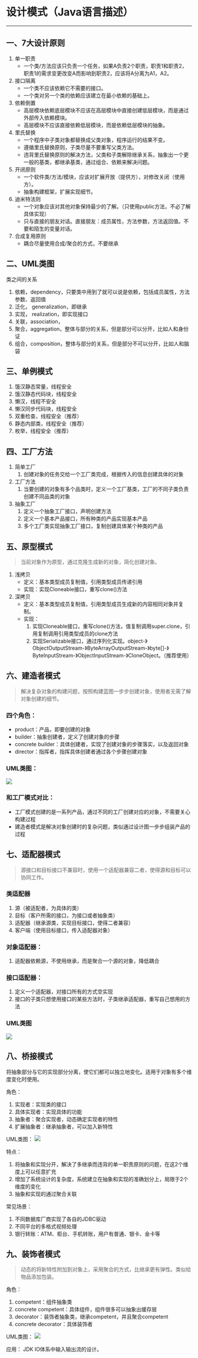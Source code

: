 # 设计模式（Java语言描述）
---

## 一、7大设计原则

1. 单一职责
    - 一个类/方法应该只负责一个任务，如果A负责2个职责，职责1和职责2，职责1的需求变更改变A而影响到职责2，应该将A分离为A1，A2。
2. 接口隔离
    - 一个类不应该依赖它不需要的接口。
    - 一个类对另一个类的依赖应该建立在最小依赖的基础上。
3. 依赖倒置
    - 高层模块依赖底层模块不应该在高层模块中直接创建低层模块，而是通过外部传入依赖模块。
    - 高层模块不应该直接依赖低层模块，而是依赖低层模块的抽象。
4. 里氏替换
    - 一个程序中子类对象都替换成父类对象，程序运行的结果不变。
    - 遵循里氏替换原则，子类尽量不要重写父类方法。
    - 违背里氏替换原则的解决方法，父类和子类解除继承关系，抽象出一个更一般的基类，都继承基类，通过组合、依赖来解决问题。
5. 开闭原则
    - 一个软件类/方法/模块，应该对扩展开放（提供方），对修改关闭（使用方）。
    - 抽象构建框架，扩展实现细节。
6. 迪米特法则
    - 一个对象应该对其他对象保持最少的了解。（只使用public方法，不必了解具体实现）
    - 只与直接的朋友对话。直接朋友：成员属性，方法参数，方法返回值。不要和陌生的变量对话。
7. 合成复用原则
    - 耦合尽量使用合成/聚合的方式，不要继承
    
## 二、UML类图
类之间的关系
1. 依赖，dependency，只要类中用到了就可以说是依赖，包括成员属性，方法参数、返回值
2. 泛化， generalization，即继承
3. 实现， realization，即实现接口
4. 关联，association，
5. 聚合，aggregation，整体与部分的关系，但是部分可以分开，比如人和身份证
6. 组合，composition，整体与部分的关系，但是部分不可以分开，比如人和脑袋
    
## 三、单例模式
1. 饿汉静态常量，线程安全
2. 饿汉静态代码块，线程安全
3. 懒汉，线程不安全
4. 懒汉同步代码块，线程安全
5. 双重检查，线程安全（推荐）
6. 静态内部类，线程安全（推荐）
7. 枚举，线程安全（推荐）

## 四、工厂方法

1. 简单工厂
    1. 创建对象的任务交给一个工厂类完成，根据传入的信息创建具体的对象
2. 工厂方法
    1. 当要创建的对象有多个品类时，定义一个工厂基类，工厂的不同子类负责创建不同品类的对象
3. 抽象工厂
    1. 定义一个抽象工厂接口，声明创建方法
    2. 定义一个基本产品接口，所有种类的产品实现基本产品
    3. 多个工厂类实现抽象工厂接口，复制创建具体某个种类的产品
    
## 五、原型模式

> 当前对象作为原型，通过克隆生成新的对象，简化创建对象。

1. 浅拷贝
    - 定义：基本类型成员复制值，引用类型成员传递引用
    - 实现：实现Cloneable接口，重写clone()方法
2. 深拷贝
    - 定义：基本类型成员复制值，引用类型成员生成新的内容相同对象并复制。
    - 实现：
        1. 实现Cloneable接口，重写clone()方法，值复制调用super.clone，引用复制调用引用类型成员的clone方法
        2. 实现Serializable接口，通过序列化实现。object-》ObjectOutputStream-》ByteArrayOutputStream-》byte[]-》ByteInputStream-》ObjectInputStream-》CloneObject。（推荐使用）
        
## 六、建造者模式
 
> 解决复杂对象的构建问题，按照构建蓝图一步步创建对象，使用者无需了解对象创建的细节。

### 四个角色：
- product：产品，即要创建的对象
- builder：抽象创建者，定义了创建对象的步骤
- concrete builder：具体创建者，实现了创建对象的步骤落实，以及返回对象
- director：指挥者，指挥具体创建者通过各个步骤创建对象
 
### UML类图：

![](https://uploader.shimo.im/f/jdg4CYbwQag3Oxwg.jpg)
     
### 和工厂模式对比：
- 工厂模式创建的是一系列产品，通过不同的工厂创建对应的对象，不需要关心构建过程
- 建造者模式是解决对象创建时的复杂问题，类似通过设计图一步步组装产品的过程

## 七、适配器模式

> 源接口和目标接口不兼容时，使用一个适配器兼容二者，使得源和目标可以协同工作。

### 类适配器
1. 源（被适配者，为具体的类）
2. 目标（客户所需的接口，为接口或者抽象类）
3. 适配器（继承源类，实现目标接口，使得二者兼容）
4. 客户端（使用目标接口，传入适配器对象）

### 对象适配器：
1. 适配器依赖源，不使用继承，而是聚合一个源的对象，降低耦合

### 接口适配器：
1. 定义一个适配器，对接口所有的方式空实现
2. 接口的子类只想使用接口的某些方法时，子类继承适配器，重写自己想用的方法

### UML类图

![](https://uploader.shimo.im/f/r7Wkn6Arek4bg2xl.jpg)

## 八、桥接模式
将抽象部分与它的实现部分分离，使它们都可以独立地变化。适用于对象有多个维度变化时使用。

角色：
1. 实现者：实现类的接口
2. 具体实现者：实现具体的功能
3. 抽象者：聚合实现者，动态确定实现者的特性
4. 扩展抽象者：继承抽象者，可以加入新特性

UML类图：
![](https://uploader.shimo.im/f/fUNI7l8gK5UusJdV.jpg)

特点：
1. 将抽象和实现分开，解决了多继承而违背的单一职责原则的问题，在这2个维度上可以任意扩充
2. 增加了系统设计的复杂度，系统建立在抽象和实现的准确划分上，局限于2个维度的变化
3. 抽象和实现的通过聚合关联

常见场景：
1. 不同数据库厂商实现了各自的JDBC驱动
2. 不同平台的多格式视频处理
3. 银行转账：ATM、柜台、手机转账，用户有普通、银卡、金卡等

## 九、装饰者模式

> 动态的将新特性附加到对象上，采用聚合的方式，比继承更有弹性。类似给物品添加包装。

角色：
1. competent：组件抽象类
2. concrete competent：具体组件，组件很多可以抽象出缓存层
3. decorator：装饰者抽象类，继承competent，并且聚合competent
4. concrete decorator：具体装饰者

UML类图：
![](https://uploader.shimo.im/f/OVBuKxgNNy09S3mv.jpg)

应用：
JDK IO体系中输入输出流的设计。